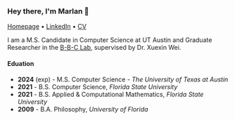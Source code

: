 ### Hey there, I'm Marlan 👋

[Homepage](https://www.mmcinnestaylor.com) • [LinkedIn](https://www.linkedin.com/in/mmcinnestaylor) • [CV](https://www.mmcinnestaylor.com/cv/)  

I am a M.S. Candidate in Computer Science at UT Austin and Graduate Researcher in the [B-B-C Lab](https://sites.google.com/view/xxweineuraltheory/), supervised by Dr. Xuexin Wei.

#### Eduation
- **2024** (exp) - M.S. Computer Science - *The University of Texas at Austin*
- **2021** - B.S. Computer Science, *Florida State University*
- **2021** - B.S. Applied & Computational Mathematics, *Florida State University*
- **2009** - B.A. Philosophy, *University of Florida*


<!--
**mmcinnestaylor/mmcinnestaylor** is a ✨ _special_ ✨ repository because its `README.md` (this file) appears on your GitHub profile.

Here are some ideas to get you started:

- 🔭 I’m currently working on ...
- 🌱 I’m currently learning ...
- 👯 I’m looking to collaborate on ...
- 🤔 I’m looking for help with ...
- 💬 Ask me about ...
- 📫 How to reach me: ...
- 😄 Pronouns: ...
- ⚡ Fun fact: ...
-->
